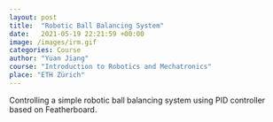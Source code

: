 ```yaml
---
layout: post
title:  "Robotic Ball Balancing System"
date:   2021-05-19 22:21:59 +00:00
image: /images/irm.gif
categories: Course
author: "Yuan Jiang"
course: "Introduction to Robotics and Mechatronics"
place: "ETH Zürich"
---
```

Controlling a simple robotic ball balancing system using PID controller based on Featherboard.